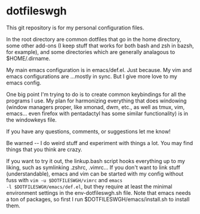 dotfileswgh
===========

This git repository is for my personal configuration files.

In the root directory are common dotfiles that go in the home directory, some other add-ons (I keep stuff that works for both bash and zsh in bazsh, for example), and some directories which are generally analagous to $HOME/.dirname.

My main emacs configuration is in emacs/def.el.  Just because.  My vim and emacs configurations are ...mostly in sync.  But I give more love to my emacs config.

One big point I'm trying to do is to create common keybindings for all the programs I use.  My plan for harmonizing everything that does windowing (window managers proper, like xmonad, dwm, etc., as well as tmux, vim, emacs... even firefox with pentadactyl has some similar functionality) is in the windowkeys file.

If you have any questions, comments, or suggestions let me know!

Be warned -- I do weird stuff and experiment with things a lot.  You may find things that you think are crazy.

If you want to try it out, the linkup.bash script hooks everything up to my liking, such as symlinking .zshrc, .vimrc...  If you don't want to link stuff (understandable), emacs and vim can be started with my config without fuss with <code>vim -u $DOTFILESWGH/vimrc</code> and <code>emacs -l $DOTFILESWGH/emacs/def.el</code>, but they require at least the minimal environment settings in the env-dotfileswgh.sh file.  Note that emacs needs a ton of packages, so first I run $DOTFILESWGH/emacs/install.sh to install them.


